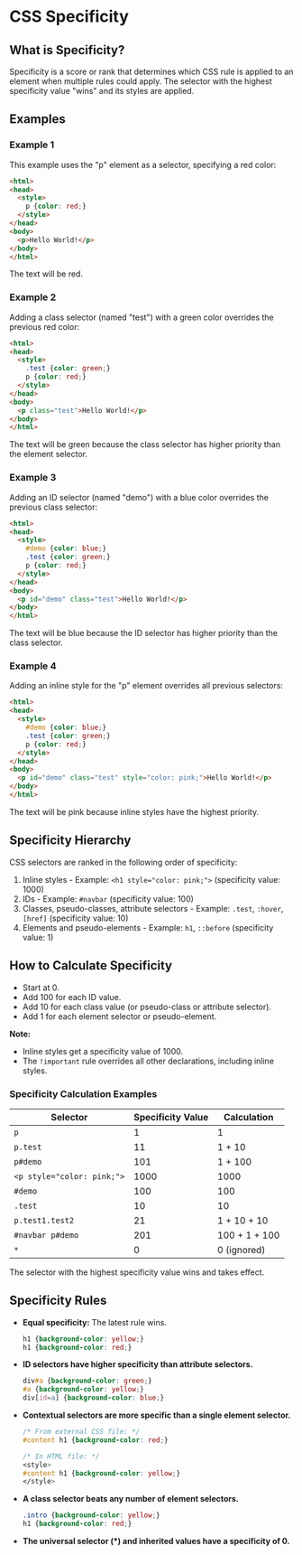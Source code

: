 # CSS Specificity
## What is Specificity?
Specificity is a score or rank that determines which CSS rule is applied to an element when multiple rules could apply. The selector with the highest specificity value "wins" and its styles are applied.
## Examples
### Example 1
This example uses the "p" element as a selector, specifying a red color:
```html
<html>
<head>
  <style>
    p {color: red;}
  </style>
</head>
<body>
  <p>Hello World!</p>
</body>
</html>
```
The text will be red.
### Example 2
Adding a class selector (named "test") with a green color overrides the previous red color:
```html
<html>
<head>
  <style>
    .test {color: green;}
    p {color: red;}
  </style>
</head>
<body>
  <p class="test">Hello World!</p>
</body>
</html>
```

The text will be green because the class selector has higher priority than the element selector.

### Example 3
Adding an ID selector (named "demo") with a blue color overrides the previous class selector:

```html
<html>
<head>
  <style>
    #demo {color: blue;}
    .test {color: green;}
    p {color: red;}
  </style>
</head>
<body>
  <p id="demo" class="test">Hello World!</p>
</body>
</html>
```

The text will be blue because the ID selector has higher priority than the class selector.

### Example 4
Adding an inline style for the "p" element overrides all previous selectors:

```html
<html>
<head>
  <style>
    #demo {color: blue;}
    .test {color: green;}
    p {color: red;}
  </style>
</head>
<body>
  <p id="demo" class="test" style="color: pink;">Hello World!</p>
</body>
</html>
```

The text will be pink because inline styles have the highest priority.

## Specificity Hierarchy

CSS selectors are ranked in the following order of specificity:

1. Inline styles - Example: `<h1 style="color: pink;">` (specificity value: 1000)
2. IDs - Example: `#navbar` (specificity value: 100)
3. Classes, pseudo-classes, attribute selectors - Example: `.test`, `:hover`, `[href]` (specificity value: 10)
4. Elements and pseudo-elements - Example: `h1`, `::before` (specificity value: 1)

## How to Calculate Specificity

- Start at 0.
- Add 100 for each ID value.
- Add 10 for each class value (or pseudo-class or attribute selector).
- Add 1 for each element selector or pseudo-element.

**Note:** 
- Inline styles get a specificity value of 1000.
- The `!important` rule overrides all other declarations, including inline styles.

### Specificity Calculation Examples

| Selector                | Specificity Value | Calculation     |
|-------------------------|-------------------|-----------------|
| `p`                     | 1                 | 1               |
| `p.test`                | 11                | 1 + 10          |
| `p#demo`                | 101               | 1 + 100         |
| `<p style="color: pink;">` | 1000          | 1000            |
| `#demo`                 | 100               | 100             |
| `.test`                 | 10                | 10              |
| `p.test1.test2`         | 21                | 1 + 10 + 10     |
| `#navbar p#demo`        | 201               | 100 + 1 + 100   |
| `*`                     | 0                 | 0 (ignored)     |

The selector with the highest specificity value wins and takes effect.

## Specificity Rules

- **Equal specificity:** The latest rule wins.

  ```css
  h1 {background-color: yellow;}
  h1 {background-color: red;}
  ```

- **ID selectors have higher specificity than attribute selectors.**

  ```css
  div#a {background-color: green;}
  #a {background-color: yellow;}
  div[id=a] {background-color: blue;}
  ```

- **Contextual selectors are more specific than a single element selector.**

  ```css
  /* From external CSS file: */
  #content h1 {background-color: red;}

  /* In HTML file: */
  <style>
  #content h1 {background-color: yellow;}
  </style>
  ```

- **A class selector beats any number of element selectors.**

  ```css
  .intro {background-color: yellow;}
  h1 {background-color: red;}
  ```

- **The universal selector (*) and inherited values have a specificity of 0.**
